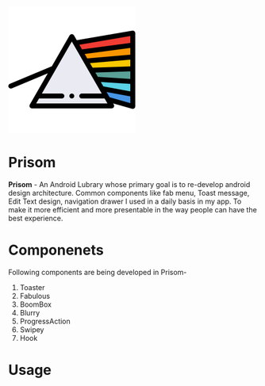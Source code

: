 ![Prisom](https://raw.githubusercontent.com/hihasan/Prisom/master/app/src/main/res/drawable-v24/app_logo.png)
# Prisom


**Prisom** - An Android Lubrary whose primary goal is to re-develop android design architecture. Common components like fab menu, Toast message, Edit Text design, navigation drawer I used in a daily basis in my app. To make it more efficient and more presentable in the way people can have the best experience.


# Componenets
Following components are being developed in Prisom-

 1. Toaster
 2. Fabulous
 3. BoomBox
 4. Blurry
 5. ProgressAction
 6. Swipey
 7. Hook

# Usage 
